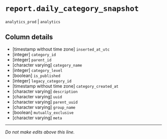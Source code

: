 # `report.daily_category_snapshot`
`analytics_prod` | `analytics`

## Column details
* [timestamp without time zone] `inserted_at_utc`
* [integer]   `category_id`
* [integer]   `parent_id`
* [character varying] `category_name`
* [integer]   `category_level`
* [boolean]   `is_published`
* [integer]   `legacy_category_id`
* [timestamp without time zone] `category_created_at`
* [character varying] `description`
* [character varying] `uuid`
* [character varying] `parent_uuid`
* [character varying] `group_name`
* [boolean]   `mutually_exclusive`
* [character varying] `meta`

-------------------------------------------------------------------------------
*Do not make edits above this line.*
